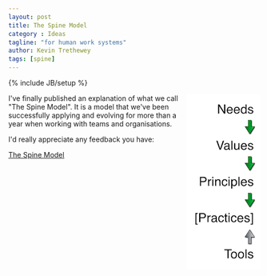 ```yaml
---
layout: post
title: The Spine Model
category : Ideas
tagline: "for human work systems"
author: Kevin Trethewey
tags: [spine]
---
```

{% include JB/setup %}

<img style="float: right; border: 10px solid white" src="/assets/images/spine.png">

I've finally published an explanation of what we call "The Spine Model". It is a model that we've been successfully applying and evolving for more than a year when working with teams and organisations.

I'd really appreciate any feedback you have:


[The Spine Model](http://spine.wiki "Spine")